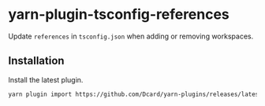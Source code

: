 # yarn-plugin-tsconfig-references

Update `references` in `tsconfig.json` when adding or removing workspaces.

## Installation

Install the latest plugin.

```sh
yarn plugin import https://github.com/Dcard/yarn-plugins/releases/latest/download/plugin-tsconfig-references.js
```

